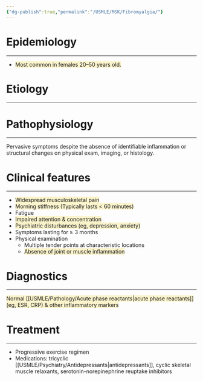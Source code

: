 ```yaml
---
{"dg-publish":true,"permalink":"/USMLE/MSK/Fibromyalgia/"}
---
```


# Epidemiology
---
- <span style="background:rgba(240, 200, 0, 0.2)">Most common in females 20–50 years old.</span>

# Etiology
---


# Pathophysiology
---
Pervasive symptoms despite the absence of identifiable inflammation or structural changes on physical exam, imaging, or histology.

# Clinical features
---
- <span style="background:rgba(240, 200, 0, 0.2)">Widespread musculoskeletal pain</span>
- <span style="background:rgba(240, 200, 0, 0.2)">Morning stiffness (Typically lasts &lt; 60 minutes)</span>
- Fatigue
- <span style="background:rgba(240, 200, 0, 0.2)">Impaired attention & concentration</span>
- <span style="background:rgba(240, 200, 0, 0.2)">Psychiatric disturbances (eg, depression, anxiety)</span>
- Symptoms lasting for ≥ 3 months
- Physical examination
	- Multiple tender points at characteristic locations
	- <span style="background:rgba(240, 200, 0, 0.2)">Absence of joint or muscle inflammation</span>
# Diagnostics
---
<span style="background:rgba(240, 200, 0, 0.2)">Normal [[USMLE/Pathology/Acute phase reactants\|acute phase reactants]] (eg, ESR, CRP) & other inflammatory markers</span>

# Treatment
---
- Progressive exercise regimen
- Medications: tricyclic [[USMLE/Psychiatry/Antidepressants\|antidepressants]], cyclic skeletal muscle relaxants, serotonin-norepinephrine reuptake inhibitors

